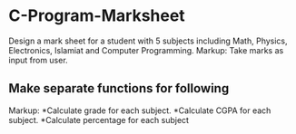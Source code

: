 # C-Program-Marksheet
Design a mark sheet for a student with 5 subjects including Math, Physics, Electronics, Islamiat and Computer Programming.
Markup: Take marks as input from user. 
## Make separate functions for following
Markup: *Calculate grade for each subject.
        *Calculate CGPA for each subject. 
         *Calculate percentage for each subject

